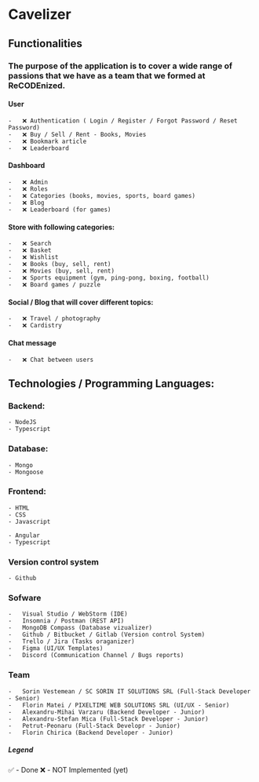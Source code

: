 # Cavelizer

## Functionalities

### The purpose of the application is to cover a wide range of passions that we have as a team that we formed at ReCODEnized.

#### User

    -   ❌ Authentication ( Login / Register / Forgot Password / Reset Password)
    -   ❌ Buy / Sell / Rent - Books, Movies
    -   ❌ Bookmark article
    -   ❌ Leaderboard

#### Dashboard

    -   ❌ Admin
    -   ❌ Roles
    -   ❌ Categories (books, movies, sports, board games)
    -   ❌ Blog
    -   ❌ Leaderboard (for games)

#### Store with following categories:

    -   ❌ Search
    -   ❌ Basket
    -   ❌ Wishlist
    -   ❌ Books (buy, sell, rent)
    -   ❌ Movies (buy, sell, rent)
    -   ❌ Sports equipment (gym, ping-pong, boxing, football)
    -   ❌ Board games / puzzle

#### Social / Blog that will cover different topics:

    -   ❌ Travel / photography
    -   ❌ Cardistry

#### Chat message

    -   ❌ Chat between users

## Technologies / Programming Languages:

### Backend:

    - NodeJS
    - Typescript

### Database:

    - Mongo
    - Mongoose

### Frontend:

    - HTML
    - CSS
    - Javascript

    - Angular
    - Typescript

### Version control system

    - Github

### Sofware

    -   Visual Studio / WebStorm (IDE)
    -   Insomnia / Postman (REST API)
    -   MongoDB Compass (Database vizualizer)
    -   Github / Bitbucket / Gitlab (Version control System)
    -   Trello / Jira (Tasks oraganizer)
    -   Figma (UI/UX Templates)
    -   Discord (Communication Channel / Bugs reports)

### Team

    -   Sorin Vestemean / SC SORIN IT SOLUTIONS SRL (Full-Stack Developer - Senior)
    -   Florin Matei / PIXELTIME WEB SOLUTIONS SRL (UI/UX - Senior)
    -   Alexandru-Mihai Varzaru (Backend Developer - Junior)
    -   Alexandru-Stefan Mica (Full-Stack Developer - Junior)
    -   Petrut-Peonaru (Full-Stack Developr - Junior)
    -   Florin Chirica (Backend Developer - Junior)

##### Legend

✅ - Done
❌ - NOT Implemented (yet)
